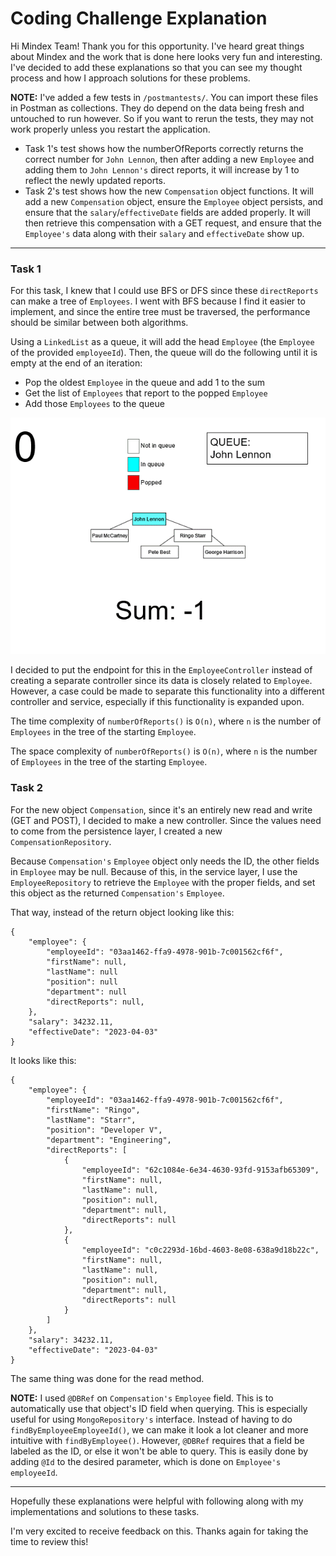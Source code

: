 # Coding Challenge Explanation

Hi Mindex Team! Thank you for this opportunity. I've heard great things about Mindex and the work that is done here looks very
fun and interesting. I've decided to add these explanations so that you can see my thought process and how
I approach solutions for these problems.

**NOTE:**
I've added a few tests in `/postmantests/`. You can import these files in Postman as collections. They do depend on the
data being fresh and untouched to run however. So if you want to rerun the tests, they may not work properly unless you
restart the application. 
- Task 1's test shows how the numberOfReports correctly returns the correct number for `John Lennon`,
then after adding a new `Employee` and adding them to `John Lennon's` direct reports, it will increase by 1 to reflect the
newly updated reports.
- Task 2's test shows how the new `Compensation` object functions. It will add a new `Compensation` object, ensure
the `Employee` object persists, and ensure that the `salary`/`effectiveDate` fields are added properly. It will then retrieve
this compensation with a GET request, and ensure that the `Employee's` data along with their `salary` and `effectiveDate` show
up.
---

### Task 1
For this task, I knew that I could use BFS or DFS since these `directReports` can make a tree of `Employees`.
I went with BFS because I find it easier to implement, and since the entire tree must be traversed, the performance should
be similar between both algorithms.

Using a `LinkedList` as a queue, it will add the head `Employee` (the `Employee` of the provided `employeeId`). Then, the queue
will do the following until it is empty at the end of an iteration:
- Pop the oldest `Employee` in the queue and add 1 to the sum
- Get the list of `Employees` that report to the popped `Employee`
- Add those `Employees` to the queue

![](bfs.gif)

I decided to put the endpoint for this in the `EmployeeController` instead of creating a separate controller since its data is closely
related to `Employee`. However, a case could be made to separate this functionality into a different controller and service, especially
if this functionality is expanded upon.

The time complexity of `numberOfReports()` is `O(n)`, where `n` is the number of `Employees` in the tree of the starting `Employee`.

The space complexity of `numberOfReports()` is `O(n)`, where `n` is the number of `Employees` in the tree of the starting `Employee`.
### Task 2
For the new object `Compensation`, since it's an entirely new read and write (GET and POST), I decided to make a new controller.
Since the values need to come from the persistence layer, I created a new `CompensationRepository`.

Because `Compensation's` `Employee` object only needs the ID, the other fields in `Employee` may be null. Because of this, in the service layer, 
I use the `EmployeeRepository` to retrieve the `Employee` with the proper fields, and set this object as the returned `Compensation's` `Employee`.

That way, instead of the return object looking like this:

```
{
    "employee": {
        "employeeId": "03aa1462-ffa9-4978-901b-7c001562cf6f",
        "firstName": null,
        "lastName": null
        "position": null
        "department": null
        "directReports": null,
    },
    "salary": 34232.11,
    "effectiveDate": "2023-04-03"
}

```
It looks like this:
```
{
    "employee": {
        "employeeId": "03aa1462-ffa9-4978-901b-7c001562cf6f",
        "firstName": "Ringo",
        "lastName": "Starr",
        "position": "Developer V",
        "department": "Engineering",
        "directReports": [
            {
                "employeeId": "62c1084e-6e34-4630-93fd-9153afb65309",
                "firstName": null,
                "lastName": null,
                "position": null,
                "department": null,
                "directReports": null
            },
            {
                "employeeId": "c0c2293d-16bd-4603-8e08-638a9d18b22c",
                "firstName": null,
                "lastName": null,
                "position": null,
                "department": null,
                "directReports": null
            }
        ]
    },
    "salary": 34232.11,
    "effectiveDate": "2023-04-03"
}
```

The same thing was done for the read method.

**NOTE:** I used `@DBRef` on `Compensation's` `Employee` field. This is to automatically use that object's ID field when querying.
This is especially useful for using `MongoRepository's` interface. Instead of having to do `findByEmployeeEmployeeId()`, we can make it
look a lot cleaner and more intuitive with `findByEmployee()`. However, `@DBRef` requires that a field be labeled as the ID, or else
it won't be able to query. This is easily done by adding `@Id` to the desired parameter, which is done on `Employee's` `employeeId`.

---

Hopefully these explanations were helpful with following along with my implementations and solutions to these tasks.

I'm very excited to receive feedback on this. Thanks again for taking the time to review this!
